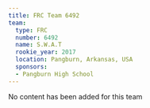 ```yaml
---
title: FRC Team 6492
team:
  type: FRC
  number: 6492
  name: S.W.A.T
  rookie_year: 2017
  location: Pangburn, Arkansas, USA
  sponsors:
  - Pangburn High School
---
```


No content has been added for this team